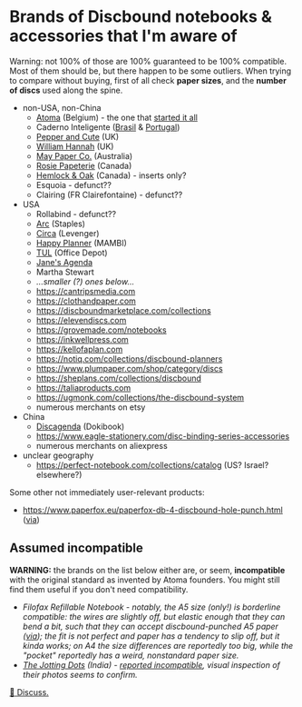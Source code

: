 # Brands of Discbound notebooks & accessories that I'm aware of

Warning: not 100% of those are 100% guaranteed to be 100% compatible.
Most of them should be, but there happen to be some outliers.
When trying to compare without buying,
first of all check **paper sizes**,
and the **number of discs** used along the spine.

- non-USA, non-China
  - [Atoma](https://atoma.be) (Belgium) - the one that [started it all](https://en.wikipedia.org/wiki/Disc-binding)
  - Caderno Inteligente ([Brasil](https://www.cadernointeligente.com.br) & [Portugal](https://cadernointeligente.pt))
  - [Pepper and Cute](https://www.pepperandcute.com) (UK)
  - [William Hannah](https://williamhannah.com) (UK)
  - [May Paper Co.](https://www.maypaperco.com/collections/discbound) (Australia)
  - [Rosie Papeterie](https://rosiepapeterie.com/apps/bundles/bundle/112179) (Canada)
  - [Hemlock & Oak](https://www.hemlockandoak.com/collections/planner-inserts) (Canada) - inserts only?
  - Esquoia - defunct??
  - Clairing (FR Clairefontaine) - defunct??
- USA
  - Rollabind - defunct??
  - [Arc](https://www.staples.com/sbd/cre/marketing/arc/index.html) (Staples)
  - [Circa](https://www.levenger.com/pages/circa) (Levenger)
  - [Happy Planner](https://thehappyplanner.com/) (MAMBI)
  - [TUL](https://www.officedepot.com/l/brand/tul) (Office Depot)
  - [Jane's Agenda](https://janesagenda.com)
  - Martha Stewart
  - _...smaller (?) ones below..._
  - https://cantripsmedia.com
  - https://clothandpaper.com
  - https://discboundmarketplace.com/collections
  - https://elevendiscs.com
  - https://grovemade.com/notebooks
  - https://inkwellpress.com
  - https://kellofaplan.com
  - https://notiq.com/collections/discbound-planners
  - https://www.plumpaper.com/shop/category/discs
  - https://sheplans.com/collections/discbound
  - https://taliaproducts.com
  - https://ugmonk.com/collections/the-discbound-system
  - numerous merchants on etsy
- China
  - [Discagenda](https://dokibook.com/Discagenda-c46.html) (Dokibook)
  - https://www.eagle-stationery.com/disc-binding-series-accessories
  - numerous merchants on aliexpress
- unclear geography
  - https://perfect-notebook.com/collections/catalog (US? Israel? elsewhere?)
 
Some other not immediately user-relevant products:
- https://www.paperfox.eu/paperfox-db-4-discbound-hole-punch.html ([via](https://old.reddit.com/r/Discbound/comments/1i8i68l/i_need_help_from_you_beautiful_people/m8vbkp9/))

## Assumed incompatible

**WARNING:** the brands on the list below either are, or seem,
**incompatible** with the original standard
as invented by Atoma founders.
You might still find them useful if you don't need compatibility.

- _Filofax Refillable Notebook - notably, the A5 size (only!) is borderline compatible: the wires are slightly off, but elastic enough that they can bend a bit, such that they can accept discbound-punched A5 paper ([via](https://youtu.be/s7sdfPmS2GY?feature=shared&t=845)); the fit is not perfect and paper has a tendency to slip off, but it kinda works; on A4 the size differences are reportedly too big, while the "pocket" reportedly has a weird, nonstandard paper size._
- _[The Jotting Dots](https://thejottingdots.com/collections/discbound-notebook) (India) - [reported incompatible](https://old.reddit.com/r/notebooks/comments/187c7qm/discbound_notebook/kbe79cr/), visual inspection of their photos seems to confirm._

[💬 Discuss.](https://merveilles.town/@akavel/113891742009177282)
